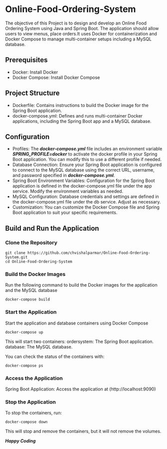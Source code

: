 # Online-Food-Ordering-System
The objective of this Project is to design and develop an Online Food Ordering System using Java and Spring Boot. The application should allow users to view menus, place orders.It uses Docker for containerization and Docker Compose to manage multi-container setups including a MySQL database.
## Prerequisites
  * Docker: Install Docker
  * Docker Compose: Install Docker Compose
  
## Project Structure
  * Dockerfile: Contains instructions to build the Docker image for the Spring Boot application.
  * docker-compose.yml: Defines and runs multi-container Docker applications, including the Spring Boot app and a MySQL 
  database.

## Configuration 
* Profiles: The ***docker-compose.yml*** file includes an environment variable ***SPRING_PROFILE=docker*** to activate the docker profile in your Spring Boot application. You can modify this to use a different profile if needed.
* Database Connection: Ensure your Spring Boot application is configured to connect to the MySQL database using the correct URL, username, and password specified in ***docker-compose.yml***.
* Spring Boot Environment Variables: Configuration for the Spring Boot application is defined in the docker-compose.yml file under the app service. Modify the environment variables as needed.
* MySQL Configuration: Database credentials and settings are defined in the docker-compose.yml file under the db service. Adjust as necessary.
* Customization: You can customize the Docker Compose file and Spring Boot application to suit your specific requirements.
  
## Build and Run the Application

### Clone the Repository
```
git clone https://github.com/chvishalparmar/Online-Food-Ordering-System.git
cd Online-Food-Ordering-System
```

### Build the Docker Images 
Run the following command to build the Docker images for the application and the MySQL database
```
docker-compose build
```
### Start the Application
Start the application and database containers using Docker Compose
```
docker-compose up
```
This will start two containers:
 ordersystem: The Spring Boot application.
 database: The MySQL database.

You can check the status of the containers with:
```
docker-compose ps
```
### Access the Application
Spring Boot Application: Access the application at (http://localhost:9090)

### Stop the Application
To stop the containers, run:
```
docker-compose down
```
This will stop and remove the containers, but it will not remove the volumes.

***Happy Coding***


